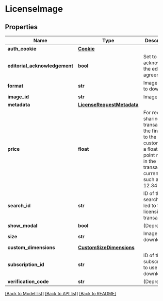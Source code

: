 # LicenseImage

## Properties
Name | Type | Description | Notes
------------ | ------------- | ------------- | -------------
**auth_cookie** | [**Cookie**](Cookie.md) |  | [optional] 
**editorial_acknowledgement** | **bool** | Set to true to acknowledge the editorial agreement | [optional] 
**format** | **str** | Image format to download | [optional] 
**image_id** | **str** | Image ID | 
**metadata** | [**LicenseRequestMetadata**](LicenseRequestMetadata.md) |  | [optional] 
**price** | **float** | For revenue-sharing transactions, the final cost to the end customer as a floating-point number in the transaction currency, such as 12.34 | [optional] 
**search_id** | **str** | ID of the search that led to this licensing transaction | [optional] 
**show_modal** | **bool** | (Deprecated) | [optional] 
**size** | **str** | Image size to download | [optional] 
**custom_dimensions** | [**CustomSizeDimensions**](CustomSizeDimensions.md) |  | [optional] 
**subscription_id** | **str** | ID of the subscription to use for the download. | [optional] 
**verification_code** | **str** | (Deprecated) | [optional] 

[[Back to Model list]](../README.md#documentation-for-models) [[Back to API list]](../README.md#documentation-for-api-endpoints) [[Back to README]](../README.md)

